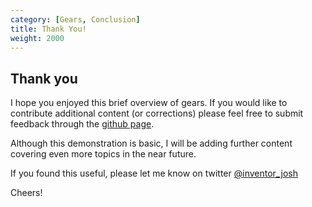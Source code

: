 ```yaml
---
category: [Gears, Conclusion]
title: Thank You!
weight: 2000
---
```


## Thank you

I hope you enjoyed this brief overview of gears. If you would like to contribute additional content (or corrections) please feel free to submit feedback through the [github page](https://github.com/SharpCoder/gear-academy).

Although this demonstration is basic, I will be adding further content covering even more topics in the near future.

If you found this useful, please let me know on twitter [@inventor_josh](https://twitter.com/inventor_josh)

Cheers!
